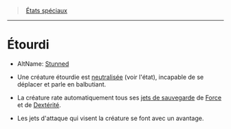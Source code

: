 ﻿---
!GenericItem
Name: Étourdi
AltName: '[Stunned](srd_conditions_stunned.md)'
Id: conditions_hd.md#Étourdi
ParentLink: conditions_hd.md#États-spéciaux
ParentName: États spéciaux
NameLevel: 1
Attributes:
  Name: Étourdi
  Markdown: >+
    # <!--Name-->Étourdi<!--/Name-->


    - AltName: <!--AltName-->[Stunned](srd_conditions_stunned.md)<!--/AltName-->


    * Une créature étourdie est [neutralisée](hd_conditions_neutralise.md) (voir l'état), incapable de se déplacer et parle en balbutiant.


    * La créature rate automatiquement tous ses [jets de sauvegarde](hd_abilities_jets_de_sauvegarde.md) de [Force](hd_abilities_strength.md) et de [Dextérité](hd_abilities_dexterity.md).


    * Les jets d'attaque qui visent la créature se font avec un avantage.

  AltName: '[Stunned](srd_conditions_stunned.md)'
AttributesDictionary: >+
  Name: Étourdi

  Markdown: >+

    # <!--Name-->Étourdi<!--/Name-->





    - AltName: <!--AltName-->[Stunned](srd_conditions_stunned.md)<!--/AltName-->





    * Une créature étourdie est [neutralisée](hd_conditions_neutralise.md) (voir l'état), incapable de se déplacer et parle en balbutiant.





    * La créature rate automatiquement tous ses [jets de sauvegarde](hd_abilities_jets_de_sauvegarde.md) de [Force](hd_abilities_strength.md) et de [Dextérité](hd_abilities_dexterity.md).





    * Les jets d'attaque qui visent la créature se font avec un avantage.



  AltName: '[Stunned](srd_conditions_stunned.md)'

---
> [États spéciaux](hd_conditions.md)

---

# Étourdi

- AltName: [Stunned](srd_conditions_stunned.md)

* Une créature étourdie est [neutralisée](hd_conditions_neutralise.md) (voir l'état), incapable de se déplacer et parle en balbutiant.

* La créature rate automatiquement tous ses [jets de sauvegarde](hd_abilities_jets_de_sauvegarde.md) de [Force](hd_abilities_strength.md) et de [Dextérité](hd_abilities_dexterity.md).

* Les jets d'attaque qui visent la créature se font avec un avantage.

